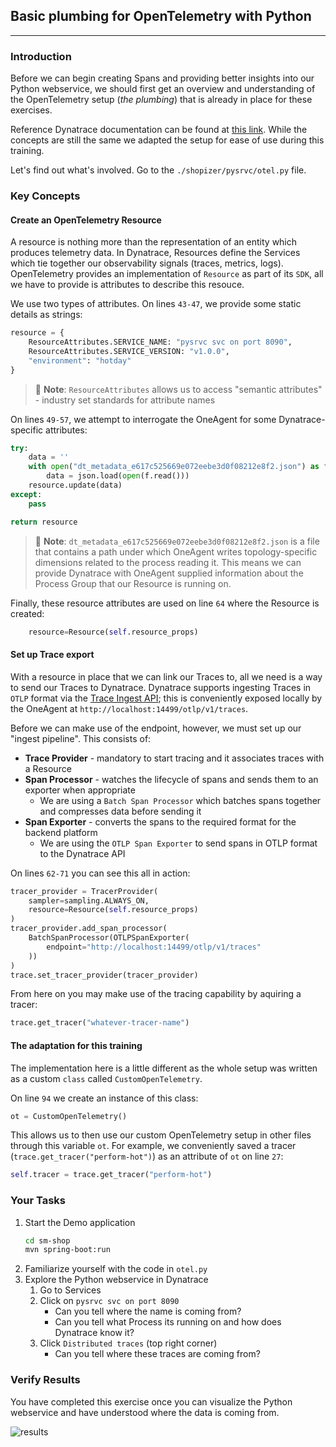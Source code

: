## Basic plumbing for OpenTelemetry with Python

---

### Introduction

Before we can begin creating Spans and providing better insights into our Python webservice, we should first get an overview and understanding of the OpenTelemetry setup (_the plumbing_) that is already in place for these exercises.

Reference Dynatrace documentation can be found at [this link](https://www.dynatrace.com/support/help/extend-dynatrace/opentelemetry/opentelemetry-traces/opentelemetry-ingest/opent-python#tabgroup--instrument-application--manual-instrumentation). While the concepts are still the same we adapted the setup for ease of use during this training.

Let's find out what's involved. Go to the `./shopizer/pysrvc/otel.py` file.

### Key Concepts

#### Create an OpenTelemetry Resource

A resource is nothing more than the representation of an entity which produces telemetry data. In Dynatrace, Resources define the Services which tie together our observability signals (traces, metrics, logs). OpenTelemetry provides an implementation of `Resource` as part of its `SDK`, all we have to provide is attributes to describe this resouce.

We use two types of attributes. 
On lines `43-47`, we provide some static details as strings:
```python
resource = {
    ResourceAttributes.SERVICE_NAME: "pysrvc svc on port 8090",
    ResourceAttributes.SERVICE_VERSION: "v1.0.0",
    "environment": "hotday"
}
```

> 📝 **Note**: `ResourceAttributes` allows us to access "semantic attributes" - industry set standards for attribute names

On lines `49-57`, we attempt to interrogate the OneAgent for some Dynatrace-specific attributes:
```python
try:
    data = ''
    with open("dt_metadata_e617c525669e072eebe3d0f08212e8f2.json") as f:
        data = json.load(open(f.read()))
    resource.update(data)
except:
    pass    

return resource
```

> 📝 **Note**: `dt_metadata_e617c525669e072eebe3d0f08212e8f2.json` is a file that contains a path under which OneAgent writes topology-specific dimensions related to the process reading it. This means we can provide Dynatrace with OneAgent supplied information about the Process Group that our Resource is running on.

Finally, these resource attributes are used on line `64` where the Resource is created:
```python
    resource=Resource(self.resource_props)
```

#### Set up Trace export

With a resource in place that we can link our Traces to, all we need is a way to send our Traces to Dynatrace. Dynatrace supports ingesting Traces in `OTLP` format via the [Trace Ingest API](https://www.dynatrace.com/support/help/extend-dynatrace/opentelemetry/opentelemetry-traces/opentelemetry-trace-ingest-api); this is conveniently exposed locally by the OneAgent at `http://localhost:14499/otlp/v1/traces`.

Before we can make use of the endpoint, however, we must set up our "ingest pipeline". This consists of:
* **Trace Provider** - mandatory to start tracing and it associates traces with a Resource
* **Span Processor** - watches the lifecycle of spans and sends them to an exporter when appropriate
  * We are using a `Batch Span Processor` which batches spans together and compresses data before sending it
* **Span Exporter** - converts the spans to the required format for the backend platform
  * We are using the `OTLP Span Exporter` to send spans in OTLP format to the Dynatrace API

On lines `62-71` you can see this all in action:
```python
tracer_provider = TracerProvider(
    sampler=sampling.ALWAYS_ON,
    resource=Resource(self.resource_props)
)
tracer_provider.add_span_processor(
    BatchSpanProcessor(OTLPSpanExporter(
        endpoint="http://localhost:14499/otlp/v1/traces"
    ))
)
trace.set_tracer_provider(tracer_provider)
```

From here on you may make use of the tracing capability by aquiring a tracer:
```python
trace.get_tracer("whatever-tracer-name")
```

#### The adaptation for this training

The implementation here is a little different as the whole setup was written as a custom `class` called `CustomOpenTelemetry`.

On line `94` we create an instance of this class:
```python
ot = CustomOpenTelemetry()
```

This allows us to then use our custom OpenTelemetry setup in other files through this variable `ot`.
For example, we conveniently saved a tracer (`trace.get_tracer("perform-hot")`) as an attribute of `ot` on line `27`:
```python
self.tracer = trace.get_tracer("perform-hot")
```

### Your Tasks

1. Start the Demo application
   ```bash
   cd sm-shop
   mvn spring-boot:run
   ```
2. Familiarize yourself with the code in `otel.py`
3. Explore the Python webservice in Dynatrace
   1. Go to Services
   2. Click on `pysrvc svc on port 8090`
      * Can you tell where the name is coming from?
      * Can you tell what Process its running on and how does Dynatrace know it?
   3. Click `Distributed traces` (top right corner)
      * Can you tell where these traces are coming from?

### Verify Results

You have completed this exercise once you can visualize the Python webservice and have understood where the data is coming from.

![results](../../../assets/images/02-01-results.png)